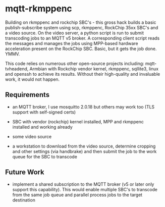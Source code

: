 # mqtt-rkmppenc

Building on rkmppenc and rockchip SBC's - this gross hack builds a basic publish-subscribe system using scp, rkmppenc, RockChip 35xx SBC's and a video source. On the video server, a python script is run to submit transcoding jobs to an MQTT v5 broker. A corresponding client script reads the messages and manages the jobs using MPP-based hardware acceleration 
present on the RockChip SBC. Basic, but it gets the job done.
YMMV.

This code relies on numerous other open-source projects including: mqtt-tvheadend, Armbian with Rockchip vendor kernel, rkmppenc, sqllite3, linux and openssh to achieve its results. Without
their high-quality and invaluable work, it would not happen.

## Requirements

* an MQTT broker, I use mosquitto 2.0.18 but others may work too (TLS support with self-signed certs)

* SBC with vendor (rockchip) kernel installed, MPP and rkmppenc installed and working already

* some video source

* a workstation to download from the video source, determine cropping and other settings (via handbrake) and then submit the job to the work queue for the SBC to transcode

## Future Work

* implement a shared subscription to the MQTT broker (v5 or later only support this capability). This would enable multiple SBC's to transcode from the same job queue and
  parallel process jobs to the target destination
